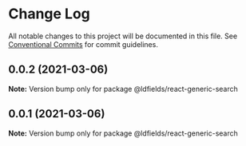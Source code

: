 # Change Log

All notable changes to this project will be documented in this file.
See [Conventional Commits](https://conventionalcommits.org) for commit guidelines.

## 0.0.2 (2021-03-06)

**Note:** Version bump only for package @ldfields/react-generic-search





## 0.0.1 (2021-03-06)

**Note:** Version bump only for package @ldfields/react-generic-search
